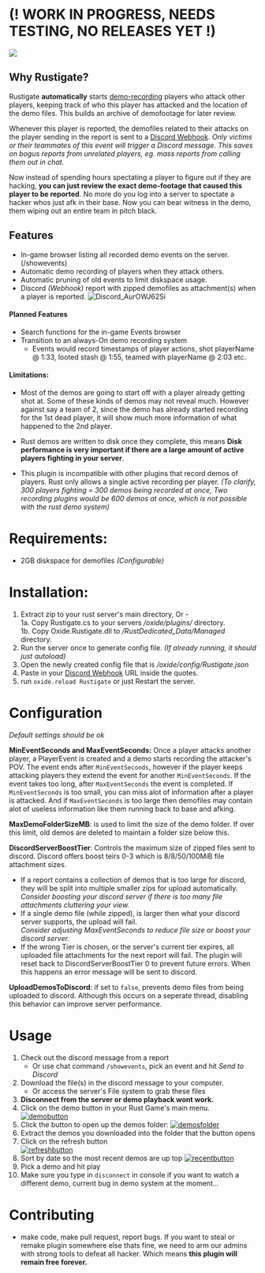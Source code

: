 # (! WORK IN PROGRESS, NEEDS TESTING, NO RELEASES YET !)

 ![](https://img.shields.io/github/release/Rustigate/editor.md.svg) 
## Why Rustigate?
Rustigate **automatically** starts [demo-recording](https://wiki.facepunch.com/rust/Demos "demo-recording") players who attack other players, keeping track of who this player has attacked and the location of the demo files. This builds an archive of demofootage for later review.

Whenever this player is reported, the demofiles related to their attacks on the player sending in the report is sent to a [Discord Webhook](https://support.discord.com/hc/en-us/articles/228383668-Intro-to-Webhooks "Discord Webhook"). 
*Only victims or their teammates of this event will trigger a Discord message. This saves on bogus reports from unrelated players, eg. mass reports from calling them out in chat.*

Now instead of spending hours spectating a player to figure out if they are hacking, **you can just review the exact demo-footage that caused this player to be reported**. No more do you log into a server to spectate a hacker whos just afk in their base. Now you can bear witness in the demo, them wiping out an entire team in pitch black.


## Features
- In-game browser listing all recorded demo events on the server. (/showevents)
- Automatic demo recording of players when they attack others.
- Automatic pruning of old events to limit diskspace usage.
- Discord *(Webhook)* report with zipped demofiles as attachment(s) when a player is reported.
![Discord_AurOWJ62Si](https://user-images.githubusercontent.com/57186372/224603776-077521e4-549b-486a-a479-69fc0f0312f0.png)

#### Planned Features
- Search functions for the in-game Events browser
- Transition to an always-On demo recording system
  - Events would record timestamps of player actions, shot playerName @ 1:33, looted stash @ 1:55, teamed with playerName @ 2:03 etc.

#### Limitations:
- Most of the demos are going to start off with a player already getting shot at. Some of these kinds of demos may not reveal much. However against say a team of 2, since the demo has already started recording for the 1st dead player, it will show much more information of what happened to the 2nd player.
- Rust demos are written to disk once they complete, this means **Disk performance is very important if there are a large amount of active players fighting in your server**.

- This plugin is incompatible with other plugins that record demos of players. Rust only allows a single active recording per player. *(To clarify, 300 players fighting = 300 demos being recorded at once, Two recording plugins would be 600 demos at once, which is not possible with the rust demo system)*

# Requirements:
- 2GB diskspace for demofiles *(Configurable)*

# Installation:
1. Extract zip to your rust server's main directory, Or -  
  1a. Copy Rustigate.cs to your servers */oxide/plugins/* directory.  
  1b. Copy Oxide.Rustigate.dll to */RustDedicated_Data/Managed* directory.  
3. Run the server once to generate config file. *(If already running, it should just autoload)*
4. Open the newly created config file that is */oxide/config/Rustigate.json*
5. Paste in your [Discord Webhook](https://support.discord.com/hc/en-us/articles/228383668-Intro-to-Webhooks "Discord Webhook") URL inside the quotes.
6. run `oxide.reload Rustigate` or just Restart the server.

# Configuration
*Default settings should be ok*

**MinEventSeconds and MaxEventSeconds:**
Once a player attacks another player, a PlayerEvent is created and a demo starts recording the attacker's POV. The event ends after `MinEventSeconds`, however if the player keeps attacking players they extend the event for another `MinEventSeconds`. If the event takes too long, after `MaxEventSeconds` the event is completed. 
If `MinEventSeconds` is too small, you can miss alot of information after a player is attacked. And if `MaxEventSeconds` is too large then demofiles may contain alot of useless information like them running back to base and afking.

**MaxDemoFolderSizeMB**: is used to limit the size of the demo folder. If over this limit, old demos are deleted to maintain a folder size below this.

**DiscordServerBoostTier**: Controls the maximum size of zipped files sent to discord. Discord offers boost teirs 0-3 which is 8/8/50/100MiB file attachment sizes.  
 - If a report contains a collection of demos that is too large for discord, they will be split into multiple smaller zips for upload automatically.  
   *Consider boosting your discord server if there is too many file attachments cluttering your view.*  
 - If a single demo file (while zipped), is larger then what your discord server supports, the upload will fail.  
   *Consider adjusting MaxEventSeconds to reduce file size or boost your discord server.*  
 - If the wrong Tier is chosen, or the server's current tier expires, all uploaded file attachments for the next report will fail. The plugin will reset back to DiscordServerBoostTier 0 to prevent future errors. When this happens an error message will be sent to discord. 
   
 **UploadDemosToDiscord**: if set to `false`, prevents demo files from being uploaded to discord. Although this occurs on a seperate thread, disabling this behavior can improve server performance.

# Usage
1. Check out the discord message from a report
   - Or use chat command `/showevents`, pick an event and hit _Send to Discord_
2. Download the file(s) in the discord message to your computer.  
   - Or access the server's File system to grab these files
3. **Disconnect from the server or demo playback wont work.**
4. Click on the demo button in your Rust Game's main menu.
[![demobutton](https://i.imgur.com/dF3cknZ.png "demobutton")](https://i.imgur.com/dF3cknZ.png "demobutton")
5. Click the button to open up the demos folder:
[![demosfolder](https://i.imgur.com/hV6siWg.png "demosfolder")](https://i.imgur.com/hV6siWg.png "demosfolder")
6. Extract the demos you downloaded into the folder that the button opens
7. Click on the refresh button  
[![refreshbutton](https://i.imgur.com/WEmYfQz.png "refreshbutton")](https://i.imgur.com/WEmYfQz.png "refreshbutton")
8. Sort by date so the most recent demos are up top
[![recentbutton](https://i.imgur.com/l5fmvLG.png "recentbutton")](https://i.imgur.com/l5fmvLG.png "recentbutton")
9. Pick a demo and hit play
10. Make sure you type in `disconnect` in console if you want to watch a different demo, current bug in demo system at the moment...

# Contributing
- make code, make pull request, report bugs. If you want to steal or remake plugin somewhere else thats fine, we need to arm our admins with strong tools to defeat all hacker. Which means **this plugin will remain free forever.**
